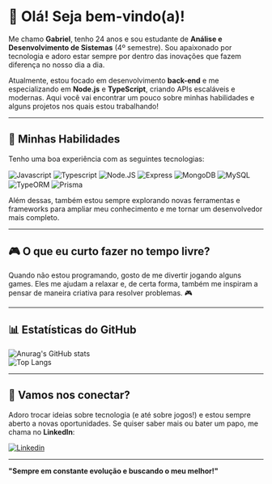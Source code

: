 # 👋 Olá! Seja bem-vindo(a)!

Me chamo **Gabriel**, tenho 24 anos e sou estudante de **Análise e Desenvolvimento de Sistemas** (4º semestre). Sou apaixonado por tecnologia e adoro estar sempre por dentro das inovações que fazem diferença no nosso dia a dia.

Atualmente, estou focado em desenvolvimento **back-end** e me especializando em **Node.js** e **TypeScript**, criando APIs escaláveis e modernas. Aqui você vai encontrar um pouco sobre minhas habilidades e alguns projetos nos quais estou trabalhando!

---

## 🚀 Minhas Habilidades

Tenho uma boa experiência com as seguintes tecnologias:

<div style="display: inline_block">
  <img align="center" alt="Javascript" src="https://img.shields.io/badge/JavaScript-F7DF1E?style=for-the-badge&logo=javascript&logoColor=black">
  <img align="center" alt="Typescript" src="https://img.shields.io/badge/TypeScript-007ACC?style=for-the-badge&logo=typescript&logoColor=white">
  <img align="center" alt="Node.JS" src="https://img.shields.io/badge/Node.js-43853D?style=for-the-badge&logo=node.js&logoColor=white">
  <img align="center" alt="Express" src="https://img.shields.io/badge/Express.js-404D59?style=for-the-badge">
  <img align="center" alt="MongoDB" src="https://img.shields.io/badge/MongoDB-4EA94B?style=for-the-badge&logo=mongodb&logoColor=white">
  <img align="center" alt="MySQL" src="https://img.shields.io/badge/MySQL-00000F?style=for-the-badge&logo=mysql&logoColor=white">
  <img align="center" alt="TypeORM" src="https://img.shields.io/badge/TypeORM-FF6A00?style=for-the-badge&logo=typeorm&logoColor=white">
  <img align="center" alt="Prisma" src="https://img.shields.io/badge/Prisma-2D3748?style=for-the-badge&logo=prisma&logoColor=white">
</div>

Além dessas, também estou sempre explorando novas ferramentas e frameworks para ampliar meu conhecimento e me tornar um desenvolvedor mais completo.

---

## 🎮 O que eu curto fazer no tempo livre?

Quando não estou programando, gosto de me divertir jogando alguns games. Eles me ajudam a relaxar e, de certa forma, também me inspiram a pensar de maneira criativa para resolver problemas. 🎮

---

## 📊 Estatísticas do GitHub

![Anurag's GitHub stats](https://github-readme-stats.vercel.app/api?username=Wirizada&show_icons=true&theme=gruvbox)  
![Top Langs](https://github-readme-stats.vercel.app/api/top-langs/?username=Wirizada&layout=compact&langs_count=16&theme=gruvbox)

---

## 🔗 Vamos nos conectar?

Adoro trocar ideias sobre tecnologia (e até sobre jogos!) e estou sempre aberto a novas oportunidades. Se quiser saber mais ou bater um papo, me chama no **LinkedIn**:

[![Linkedin](https://img.shields.io/badge/LinkedIn-0077B5?style=for-the-badge&logo=linkedin&logoColor=white)](https://www.linkedin.com/in/gabriel-de-souza-vaz-140867219/)

---

**"Sempre em constante evolução e buscando o meu melhor!"**
